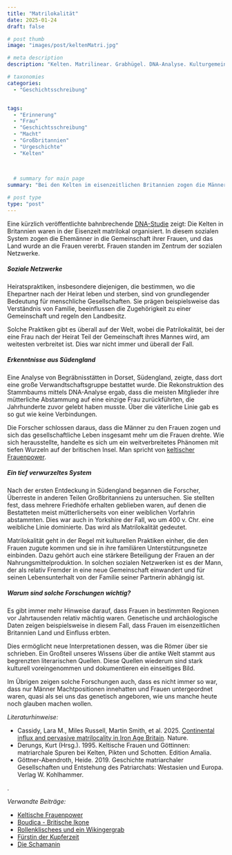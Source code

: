 ```yaml
---
title: "Matrilokalität"
date: 2025-01-24
draft: false

# post thumb
image: "images/post/keltenMatri.jpg"

# meta description
description: "Kelten. Matrilinear. Grabhügel. DNA-Analyse. Kulturgemeinschaft. Matrilokalität. Frauen soziale Netzwerke. Begräbnisstätten in Dorset, Südengland. Heiratspraktiken Kelten. Yorkshire. Frauenpower. Macht Frauen. Familie. Zugehörigkeit Gemeinschaft. Regelung Landbesitz."

# taxonomies
categories:
  - "Geschichtsschreibung"


tags:
  - "Erinnerung"
  - "Frau"
  - "Geschichtsschreibung"
  - "Macht"
  - "Großbritannien"
  - "Urgeschichte"
  - "Kelten"

  
  
  # summary for main page
summary: "Bei den Kelten im eisenzeitlichen Britannien zogen die Männer in die Gemeinschaften ihrer Frauen und nicht umgekehrt - ein Fall von Matrilokalität."

# post type
type: "post"
---
```


Eine kürzlich veröffentlichte bahnbrechende [DNA-Studie](https://www.nature.com/articles/s41586-024-08409-6) zeigt: Die Kelten in Britannien waren in der Eisenzeit matrilokal organisiert. In diesem sozialen System zogen die Ehemänner in die Gemeinschaft ihrer Frauen, und das Land wurde an die Frauen vererbt. Frauen standen im Zentrum der sozialen Netzwerke.

##### Soziale Netzwerke

Heiratspraktiken, insbesondere diejenigen, die bestimmen, wo die Ehepartner nach der Heirat leben und sterben, sind von grundlegender Bedeutung für menschliche Gesellschaften. Sie prägen beispielsweise das Verständnis von Familie, beeinflussen die Zugehörigkeit zu einer Gemeinschaft und regeln den Landbesitz.

Solche Praktiken gibt es überall auf der Welt, wobei die Patrilokalität, bei der eine Frau nach der Heirat Teil der Gemeinschaft ihres Mannes wird, am weitesten verbreitet ist. Dies war nicht immer und überall der Fall.

##### Erkenntnisse aus Südengland

Eine Analyse von Begräbnisstätten in Dorset, Südengland, zeigte, dass dort eine große Verwandtschaftsgruppe bestattet wurde. Die Rekonstruktion des Stammbaums mittels DNA-Analyse ergab, dass die meisten Mitglieder ihre mütterliche Abstammung auf eine einzige Frau zurückführten, die Jahrhunderte zuvor gelebt haben musste. Über die väterliche Linie gab es so gut wie keine Verbindungen.

Die Forscher schlossen daraus, dass die Männer zu den Frauen zogen und sich das gesellschaftliche Leben insgesamt mehr um die Frauen drehte. Wie sich herausstellte, handelte es sich um ein weitverbreitetes Phänomen mit tiefen Wurzeln auf der britischen Insel. Man spricht von [keltischer Frauenpower](https://www.mdr.de/wissen/archaeologie-fruehgeschichte/kelten-grossbritannien-frauen-matrilinear-boudicca-koenigin-rom-100.html).

##### Ein tief verwurzeltes System

Nach der ersten Entdeckung in Südengland begannen die Forscher, Überreste in anderen Teilen Großbritanniens zu untersuchen. Sie stellten fest, dass mehrere Friedhöfe erhalten geblieben waren, auf denen die Bestatteten meist mütterlicherseits von einer weiblichen Vorfahrin abstammten. Dies war auch in Yorkshire der Fall, wo um 400 v. Chr. eine weibliche Linie dominierte. Das wird als Matrilokalität gedeutet.

Matrilokalität geht in der Regel mit kulturellen Praktiken einher, die den Frauen zugute kommen und sie in ihre familiären Unterstützungsnetze einbinden. Dazu gehört auch eine stärkere Beteiligung der Frauen an der Nahrungsmittelproduktion. In solchen sozialen Netzwerken ist es der Mann, der als relativ Fremder in eine neue Gemeinschaft einwandert und für seinen Lebensunterhalt von der Familie seiner Partnerin abhängig ist.

##### Warum sind solche Forschungen wichtig?

Es gibt immer mehr Hinweise darauf, dass Frauen in bestimmten Regionen vor Jahrtausenden relativ mächtig waren. Genetische und archäologische Daten zeigen beispielsweise in diesem Fall, dass Frauen im eisenzeitlichen Britannien Land und Einfluss erbten.

Dies ermöglicht neue Interpretationen dessen, was die Römer über sie schrieben. Ein Großteil unseres Wissens über die antike Welt stammt aus begrenzten literarischen Quellen. Diese Quellen wiederum sind stark kulturell voreingenommen und dokumentieren ein einseitiges Bild.

Im Übrigen zeigen solche Forschungen auch, dass es nicht immer so war, dass nur Männer Machtpositionen innehatten und Frauen untergeordnet waren, quasi als sei uns das genetisch angeboren, wie uns manche heute noch glauben machen wollen. 



*Literaturhinweise:*
- Cassidy, Lara M., Miles Russell, Martin Smith, et al. 2025. [Continental influx and pervasive matrilocality in Iron Age Britain](https://doi.org/10.1038/s41586-024-08409-6). Nature. 
- Derungs, Kurt (Hrsg.). 1995. Keltische Frauen und Göttinnen: matriarchale Spuren bei Kelten, Pikten und Schotten. Edition Amalia.
- Göttner-Abendroth, Heide. 2019. Geschichte matriarchaler Gesellschaften und Entstehung des Patriarchats: Westasien und Europa. Verlag W. Kohlhammer.





.

*Verwandte Beiträge:*
- [Keltische Frauenpower](https://www.erinnermich.eu/blog/kelten/)
- [Boudica - Britische Ikone](https://www.erinnermich.eu/blog/boudica/)
- [Rollenklischees und ein Wikingergrab](https://www.erinnermich.eu/blog/wikingergrab/)
- [Fürstin der Kupferzeit](https://www.erinnermich.eu/blog/kupferzeit-fuerstin/)
- [Die Schamanin](https://www.erinnermich.eu/blog/schamanin/)

